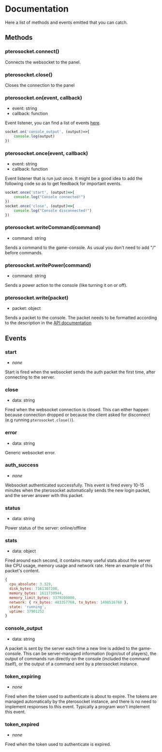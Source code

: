 # Documentation
Here a list of methods and events emitted that you can catch.
## Methods
### pterosocket.connect()
Connects the websocket to the panel.
### pterosocket.close()
Closes the connection to the panel
### pterosocket.on(event, callback)
* event: string
* callback: function

Event listener, you can find a list of events [here](#events).
``` js
socket.on('console_output', (output)=>{
    console.log(output)
})
```
### pterosocket.once(event, callback)
* event: string
* callback: function

Event listener that is run just once. It might be a good idea to add the following code so as to get feedback for important events.
``` js
socket.once('start', (output)=>{
    console.log("Console connected!")
})
socket.once('close', (output)=>{
    console.log("Console disconnected!")
})
```
### pterosocket.writeCommand(command)
* command: string

Sends a command to the game-console. As usual you don't need to add "/" before commands.
### pterosocket.writePower(command)
* command: string

Sends a power action to the console (like turning it on or off).
### pterosocket.write(packet)
* packet: object

Sends a packet to the console. The packet needs to be formatted according to the description in the [API documentation](https://dashflo.net/docs/api/pterodactyl/v1/#req_2c867e1e1f6b448b9e99f9daeebb7e9a)

## Events
### start
* *none*

Start is fired when the websocket sends the auth packet the first time, after connecting to the server.
### close
* data: string

Fired when the websocket connection is closed. This can either happen because connection dropped or because the client asked for disconnect (e.g running ```pterosocket.close()```).
### error
* data: string

Generic websocket error.
### auth_success
* *none*

Websocket authenticated successfully. This event is fired every 10-15 minutes when the pterosocket automatically sends the new login packet, and the server answer with this packet.
### status
* data: string

Power status of the server: online/offline
### stats
* data: object

Fired around each second, it contains many useful stats about the server like CPU usage, memory usage and network rate. Here an example of this packet's content.
``` js
{
  cpu_absolute: 3.329,
  disk_bytes: 7161307200,
  memory_bytes: 1611730944,
  memory_limit_bytes: 3379200000,
  network: { rx_bytes: 483357768, tx_bytes: 1498516760 },
  state: 'running',
  uptime: 37901252
}
```
### console_output
* data: string

A packet is sent by the server each time a new line is added to the game-console. This can be server-managed information (login/out of players), the output of commands run directly on the console (included the command itself), or the output of a command sent by a pterosocket instance.

### token_expiring
* *none*

Fired when the token used to authenticate is about to expire. The tokens are managed automatically by the pterosocket instance, and there is no need to implement responses to this event. Typically a program won't implement this event. 
### token_expired
* *none*

Fired when the token used to authenticate is expired.
